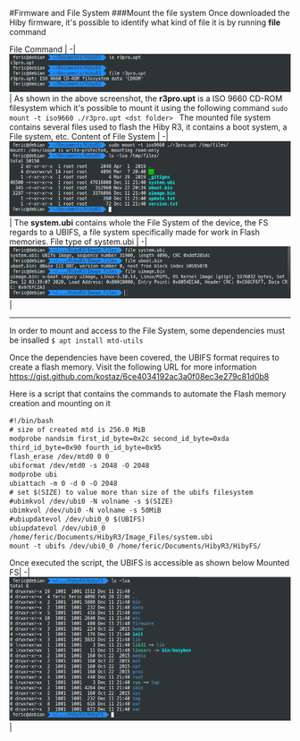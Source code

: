 #Firmware and File System
###Mount the file system
Once downloaded the Hiby firmware, it's possible to identify what kind of file it is by running <b>file</b> command</p>
File Command |
-|
![Hiby File Command](./hibyFS_1.png)|
As shown in the above screenshot, the **r3pro.upt** is a ISO 9660 CD-ROM filesystem which it's possible to mount it using the following command
`sudo mount -t iso9660 ./r3pro.upt <dst folder> `
The mounted file system contains several files used to flash the Hiby R3, it contains a boot system, a File system, etc.
Content of File System |
-|
![Hiby File Command](./hibyFS_2.png)|
The **system.ubi** contains whole the File System of the device, the FS regards to a UBIFS, a file system specifically made for work in Flash memories.
File type of system.ubi |
-|
![Hiby File Command](./hibyFS_3.png)|
___
In order to mount and access to the File System, some dependencies must be insalled
`$ apt install mtd-utils`

Once the dependencies have been covered, the UBIFS format requires to create a flash memory.
Visit the following URL for more information <https://gist.github.com/kostaz/6ce4034192ac3a0f08ec3e279c81d0b8>

Here is a script that contains the commands to automate the Flash memory creation and mounting on it
```
#!/bin/bash
# size of created mtd is 256.0 MiB
modprobe nandsim first_id_byte=0x2c second_id_byte=0xda third_id_byte=0x90 fourth_id_byte=0x95
flash_erase /dev/mtd0 0 0
ubiformat /dev/mtd0 -s 2048 -O 2048
modprobe ubi
ubiattach -m 0 -d 0 -O 2048
# set $(SIZE) to value more than size of the ubifs filesystem
#ubimkvol /dev/ubi0 -N volname -s $(SIZE)
ubimkvol /dev/ubi0 -N volname -s 50MiB
#ubiupdatevol /dev/ubi0_0 $(UBIFS)
ubiupdatevol /dev/ubi0_0 /home/feric/Documents/HibyR3/Image_Files/system.ubi
mount -t ubifs /dev/ubi0_0 /home/feric/Documents/HibyR3/HibyFS/
```
Once executed the script, the UBIFS is accessible as shown below
Mounted FS|
-|
![Hiby File Command](./hibyFS_4.png)|